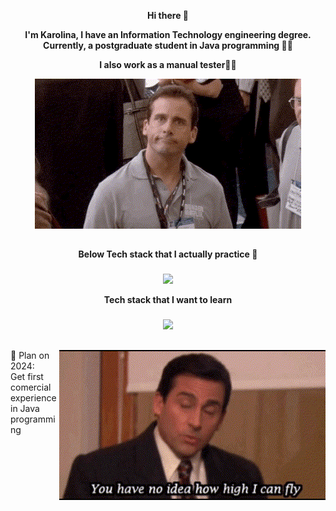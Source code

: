                      
<p align="center"><b>Hi there 👋</b></p>
<p align="center"><b>I'm Karolina, I have an Information Technology engineering degree. Currently, a postgraduate student in Java programming 👩‍🎓</b></p>
<p align="center"><b>I also work as a manual tester🔎🐞</b></p>



<p align="center">
  <img src="GIF.gif" alt="animated" />
</p>

##

<p align="center"><b>Below Tech stack that I actually practice 🌱</b></p>

###

<p align="center">
  <a href="https://skillicons.dev">
    <img src="https://skillicons.dev/icons?i=docker,git,gradle,java,linux,maven,mongodb,mysql,postgres,postman,spring" />
  </a>
</p>

<p align="center"><b>Tech stack that I want to learn</b></p>

###

<p align="center">
  <a href="https://skillicons.dev">
    <img src="https://skillicons.dev/icons?i=jenkins,aws,kafka,kotlin,rabbitmq,redis&theme=light" />
  </a>
</p>  

##
  
<img align="right" src="MS.gif"  />

📆 Plan on 2024:  
Get first comercial experience in Java programming
<!--
**KarolinaNPRCZ/KarolinaNPRCZ** is a ✨ _special_ ✨ repository because its `README.md` (this file) appears on your GitHub profile.

Here are some ideas to get you started:

- 🔭 I’m currently working on ...
- 🌱 I’m currently learning ...
- 👯 I’m looking to collaborate on ...
- 🤔 I’m looking for help with ...
- 💬 Ask me about ...
- 📫 How to reach me: ...
- 😄 Pronouns: ...
- ⚡ Fun fact: ...
-->
